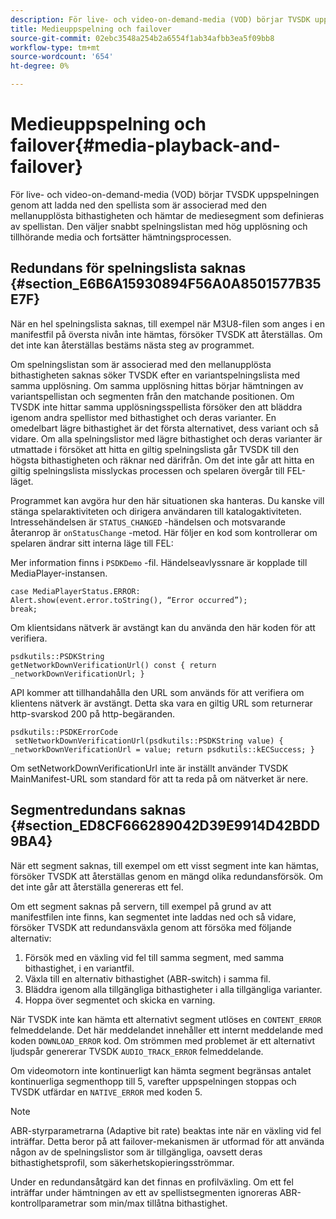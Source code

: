 ```yaml
---
description: För live- och video-on-demand-media (VOD) börjar TVSDK uppspelningen genom att ladda ned den spellista som är associerad med den mellanupplösta bithastigheten och hämtar de mediesegment som definieras av spellistan. Den väljer snabbt spelningslistan med hög upplösning och tillhörande media och fortsätter hämtningsprocessen.
title: Medieuppspelning och failover
source-git-commit: 02ebc3548a254b2a6554f1ab34afbb3ea5f09bb8
workflow-type: tm+mt
source-wordcount: '654'
ht-degree: 0%

---
```


# Medieuppspelning och failover{#media-playback-and-failover}

För live- och video-on-demand-media (VOD) börjar TVSDK uppspelningen genom att ladda ned den spellista som är associerad med den mellanupplösta bithastigheten och hämtar de mediesegment som definieras av spellistan. Den väljer snabbt spelningslistan med hög upplösning och tillhörande media och fortsätter hämtningsprocessen.

## Redundans för spelningslista saknas {#section_E6B6A15930894F56A0A8501577B35E7F}

När en hel spelningslista saknas, till exempel när M3U8-filen som anges i en manifestfil på översta nivån inte hämtas, försöker TVSDK att återställas. Om det inte kan återställas bestäms nästa steg av programmet.

Om spelningslistan som är associerad med den mellanupplösta bithastigheten saknas söker TVSDK efter en variantspelningslista med samma upplösning. Om samma upplösning hittas börjar hämtningen av variantspellistan och segmenten från den matchande positionen. Om TVSDK inte hittar samma upplösningsspellista försöker den att bläddra igenom andra spellistor med bithastighet och deras varianter. En omedelbart lägre bithastighet är det första alternativet, dess variant och så vidare. Om alla spelningslistor med lägre bithastighet och deras varianter är utmattade i försöket att hitta en giltig spelningslista går TVSDK till den högsta bithastigheten och räknar ned därifrån. Om det inte går att hitta en giltig spelningslista misslyckas processen och spelaren övergår till FEL-läget.

Programmet kan avgöra hur den här situationen ska hanteras. Du kanske vill stänga spelaraktiviteten och dirigera användaren till katalogaktiviteten. Intressehändelsen är `STATUS_CHANGED` -händelsen och motsvarande återanrop är `onStatusChange` -metod. Här följer en kod som kontrollerar om spelaren ändrar sitt interna läge till FEL:

Mer information finns i `PSDKDemo` -fil. Händelseavlyssnare är kopplade till MediaPlayer-instansen.

```
case MediaPlayerStatus.ERROR: 
Alert.show(event.error.toString(), “Error occurred”); 
break;
```

Om klientsidans nätverk är avstängt kan du använda den här koden för att verifiera.

```
psdkutils::PSDKString 
getNetworkDownVerificationUrl() const { return 
_networkDownVerificationUrl; }
```

API kommer att tillhandahålla den URL som används för att verifiera om klientens nätverk är avstängt. Detta ska vara en giltig URL som returnerar http-svarskod 200 på http-begäranden.

```
psdkutils::PSDKErrorCode 
 setNetworkDownVerificationUrl(psdkutils::PSDKString value) {  
_networkDownVerificationUrl = value; return psdkutils::kECSuccess; }
```

Om setNetworkDownVerificationUrl inte är inställt använder TVSDK MainManifest-URL som standard för att ta reda på om nätverket är nere.

## Segmentredundans saknas {#section_ED8CF666289042D39E9914D42BDD9BA4}

När ett segment saknas, till exempel om ett visst segment inte kan hämtas, försöker TVSDK att återställas genom en mängd olika redundansförsök. Om det inte går att återställa genereras ett fel.

Om ett segment saknas på servern, till exempel på grund av att manifestfilen inte finns, kan segmentet inte laddas ned och så vidare, försöker TVSDK att redundansväxla genom att försöka med följande alternativ:

1. Försök med en växling vid fel till samma segment, med samma bithastighet, i en variantfil.
1. Växla till en alternativ bithastighet (ABR-switch) i samma fil.
1. Bläddra igenom alla tillgängliga bithastigheter i alla tillgängliga varianter.
1. Hoppa över segmentet och skicka en varning.

När TVSDK inte kan hämta ett alternativt segment utlöses en `CONTENT_ERROR` felmeddelande. Det här meddelandet innehåller ett internt meddelande med koden `DOWNLOAD_ERROR` kod. Om strömmen med problemet är ett alternativt ljudspår genererar TVSDK `AUDIO_TRACK_ERROR` felmeddelande.

Om videomotorn inte kontinuerligt kan hämta segment begränsas antalet kontinuerliga segmenthopp till 5, varefter uppspelningen stoppas och TVSDK utfärdar en `NATIVE_ERROR` med koden 5.

>[!NOTE]
>
>ABR-styrparametrarna (Adaptive bit rate) beaktas inte när en växling vid fel inträffar. Detta beror på att failover-mekanismen är utformad för att använda någon av de spelningslistor som är tillgängliga, oavsett deras bithastighetsprofil, som säkerhetskopieringsströmmar.
>
>Under en redundansåtgärd kan det finnas en profilväxling. Om ett fel inträffar under hämtningen av ett av spellistsegmenten ignoreras ABR-kontrollparametrar som min/max tillåtna bithastighet.
